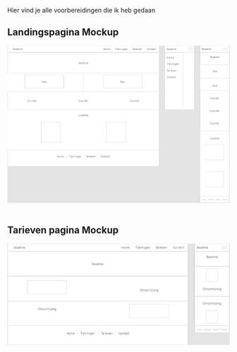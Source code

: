 Hier vind je alle voorbereidingen die ik heb gedaan

<h2>Landingspagina Mockup</h2>
 <img src="img/Annotation 2019-06-27 133702.png" title="Landingspagina Mockup">
 <br>
 <br>
 
<h2>Tarieven pagina Mockup</h2>
 <img src="img/Annotation 2019-06-27 140413.png" title="Tarieven pagina Mockup">
 

